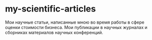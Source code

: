 # my-scientific-articles
Мои научные статьи, написанные мною во время работы в сфере оценки стоимости бизнеса. Мои публикации в научных журналах и сборниках материалов научных конференций.
